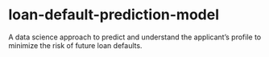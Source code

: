 # loan-default-prediction-model
A data science approach to predict and understand the applicant’s profile to minimize the risk of future loan defaults.
